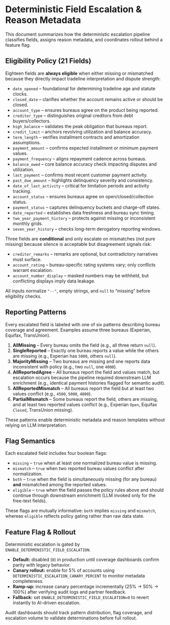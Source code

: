 # Deterministic Field Escalation & Reason Metadata

This document summarizes how the deterministic escalation pipeline classifies fields, assigns reason metadata, and coordinates rollout behind a feature flag.

## Eligibility Policy (21 Fields)

Eighteen fields are **always eligible** when either missing or mismatched because they directly impact tradeline interpretation and dispute strength:

- `date_opened` – foundational for determining tradeline age and statute clocks.
- `closed_date` – clarifies whether the account remains active or should be closed.
- `account_type` – ensures bureaus agree on the product being reported.
- `creditor_type` – distinguishes original creditors from debt buyers/collectors.
- `high_balance` – validates the peak obligation that bureaus report.
- `credit_limit` – anchors revolving utilization and balance accuracy.
- `term_length` – verifies installment contracts and amortization assumptions.
- `payment_amount` – confirms expected installment or minimum payment values.
- `payment_frequency` – aligns repayment cadence across bureaus.
- `balance_owed` – core balance accuracy check impacting disputes and utilization.
- `last_payment` – confirms most recent customer payment activity.
- `past_due_amount` – highlights delinquency severity and consistency.
- `date_of_last_activity` – critical for limitation periods and activity tracking.
- `account_status` – ensures bureaus agree on open/closed/collection status.
- `payment_status` – captures delinquency buckets and charge-off states.
- `date_reported` – establishes data freshness and bureau sync timing.
- `two_year_payment_history` – protects against missing or inconsistent monthly grids.
- `seven_year_history` – checks long-term derogatory reporting windows.

Three fields are **conditional** and only escalate on mismatches (not pure missing) because silence is acceptable but disagreement signals risk:

- `creditor_remarks` – remarks are optional, but contradictory narratives must surface.
- `account_rating` – bureau-specific rating systems vary; only conflicts warrant escalation.
- `account_number_display` – masked numbers may be withheld, but conflicting displays imply data leakage.

All inputs normalize `"--"`, empty strings, and `null` to “missing” before eligibility checks.

## Reporting Patterns

Every escalated field is labeled with one of six patterns describing bureau coverage and agreement. Examples assume three bureaus (Experian, Equifax, TransUnion).

1. **AllMissing** – Every bureau omits the field (e.g., all three return `null`).
2. **SingleReported** – Exactly one bureau reports a value while the others are missing (e.g., Experian has `5000`, others `null`).
3. **MajorityMissing** – Two bureaus are missing and one reports data inconsistent with policy (e.g., two `null`, one `4000`).
4. **AllReportedAgree** – All bureaus report the field and values match, but escalation occurs because the pipeline required downstream LLM enrichment (e.g., identical payment histories flagged for semantic audit).
5. **AllReportedMismatch** – All bureaus report the field but at least two values conflict (e.g., `4500`, `5000`, `4800`).
6. **PartialMismatch** – Some bureaus report the field, others are missing, and at least two reported values conflict (e.g., Experian `Open`, Equifax `Closed`, TransUnion missing).

These patterns enable deterministic metadata and reason templates without relying on LLM interpretation.

## Flag Semantics

Each escalated field includes four boolean flags:

- `missing` – `true` when at least one normalized bureau value is missing.
- `mismatch` – `true` when two reported bureau values conflict after normalization.
- `both` – `true` when the field is simultaneously missing (for any bureau) **and** mismatched among the reported values.
- `eligible` – `true` when the field passes the policy rules above and should continue through downstream enrichment (LLM invoked only for the free-text fields).

These flags are mutually informative: `both` implies `missing` and `mismatch`, whereas `eligible` reflects policy gating rather than raw data state.

## Feature Flag & Rollout

Deterministic escalation is gated by `ENABLE_DETERMINISTIC_FIELD_ESCALATION`.

- **Default:** disabled (`0`) in production until coverage dashboards confirm parity with legacy behavior.
- **Canary rollout:** enable for 5% of accounts using `DETERMINISTIC_ESCALATION_CANARY_PERCENT` to monitor metadata completeness.
- **Ramp-up:** increase canary percentage incrementally (25% → 50% → 100%) after verifying audit logs and partner feedback.
- **Fallback:** set `ENABLE_DETERMINISTIC_FIELD_ESCALATION=0` to revert instantly to AI-driven escalation.

Audit dashboards should track pattern distribution, flag coverage, and escalation volume to validate determinations before full rollout.

